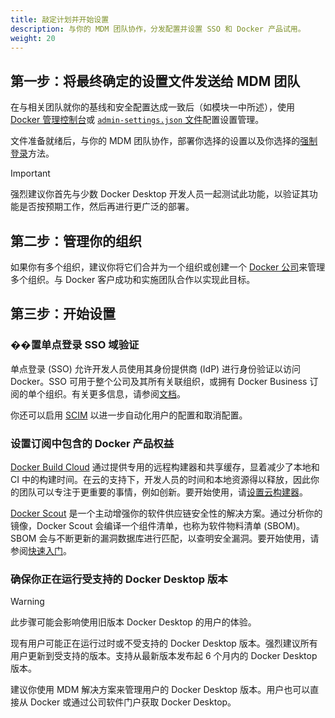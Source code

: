 ```yaml
---
title: 敲定计划并开始设置
description: 与你的 MDM 团队协作，分发配置并设置 SSO 和 Docker 产品试用。
weight: 20
---
```


## 第一步：将最终确定的设置文件发送给 MDM 团队

在与相关团队就你的基线和安全配置达成一致后（如模块一中所述），使用 [Docker 管理控制台](/manuals/security/for-admins/hardened-desktop/settings-management/configure-admin-console.md)或 [`admin-settings.json` 文件](/manuals/security/for-admins/hardened-desktop/settings-management/configure-json-file.md)配置设置管理。

文件准备就绪后，与你的 MDM 团队协作，部署你选择的设置以及你选择的[强制登录](/manuals/security/for-admins/enforce-sign-in/_index.md)方法。

> [!IMPORTANT]
>
> 强烈建议你首先与少数 Docker Desktop 开发人员一起测试此功能，以验证其功能是否按预期工作，然后再进行更广泛的部署。

## 第二步：管理你的组织

如果你有多个组织，建议你将它们合并为一个组织或创建一个 [Docker 公司](/manuals/admin/company/_index.md)来管理多个组织。与 Docker 客户成功和实施团队合作以实现此目标。

## 第三步：开始设置

### ��置单点登录 SSO 域验证

单点登录 (SSO) 允许开发人员使用其身份提供商 (IdP) 进行身份验证以访问 Docker。SSO 可用于整个公司及其所有关联组织，或拥有 Docker Business 订阅的单个组织。有关更多信息，请参阅[文档](/manuals/security/for-admins/single-sign-on/_index.md)。

你还可以启用 [SCIM](/manuals/security/for-admins/provisioning/scim.md) 以进一步自动化用户的配置和取消配置。

### 设置订阅中包含的 Docker 产品权益

[Docker Build Cloud](/manuals/build-cloud/_index.md) 通过提供专用的远程构建器和共享缓存，显着减少了本地和 CI 中的构建时间。在云的支持下，开发人员的时间和本地资源得以释放，因此你的团队可以专注于更重要的事情，例如创新。要开始使用，请[设置云构建器](https://app.docker.com/build/)。

[Docker Scout](manuals/scout/_index.md) 是一个主动增强你的软件供应链安全性的解决方案。通过分析你的镜像，Docker Scout 会编译一个组件清单，也称为软件物料清单 (SBOM)。SBOM 会与不断更新的漏洞数据库进行匹配，以查明安全漏洞。要开始使用，请参阅[快速入门](/manuals/scout/quickstart.md)。

### 确保你正在运行受支持的 Docker Desktop 版本

> [!WARNING]
>
> 此步骤可能会影响使用旧版本 Docker Desktop 的用户的体验。

现有用户可能正在运行过时或不受支持的 Docker Desktop 版本。强烈建议所有用户更新到受支持的版本。支持从最新版本发布起 6 个月内的 Docker Desktop 版本。

建议你使用 MDM 解决方案来管理用户的 Docker Desktop 版本。用户也可以直接从 Docker 或通过公司软件门户获取 Docker Desktop。
